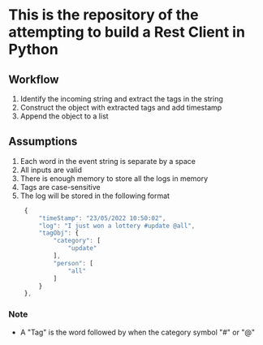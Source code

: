 # This is the repository of the attempting to build a Rest Client in Python

## Workflow

1. Identify the incoming string and extract the tags in the string
2. Construct the object with extracted tags and add timestamp
3. Append the object to a list

## Assumptions

1. Each word in the event string is separate by a space
2. All inputs are valid
3. There is enough memory to store all the logs in memory
4. Tags are case-sensitive
5. The log will be stored in the following format
   ```js
    {
        "timeStamp": "23/05/2022 10:50:02",
        "log": "I just won a lottery #update @all",
        "tagObj": {
            "category": [
                "update"
            ],
            "person": [
                "all"
            ]
        }
    },
   ```

### Note

- A "Tag" is the word followed by when the category symbol "#" or "@"
